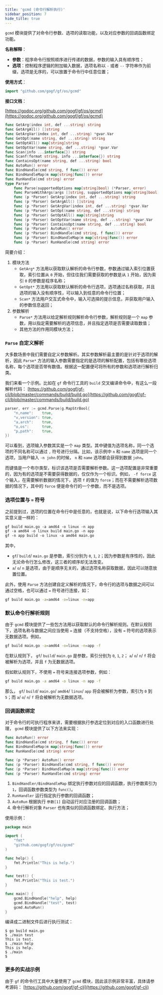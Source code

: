 ```yaml
---
title: 'gcmd (命令行解析执行)'
sidebar_position: 7
hide_title: true
---
```


`gcmd` 模块提供了对命令行参数、选项的读取功能，以及对应参数的回调函数绑定功能。

**名称解释**：

- **参数**：程序命令行按照顺序进行传递的数据，参数的输入具有顺序性；
- **选项**：控制程序逻辑的附加输入数据，选项名称以 `-` 或者 `--` 字符串作为前缀，选项是无序的，可以放置于命令行中任意位置；

**使用方式**：

```go
import "github.com/gogf/gf/os/gcmd"

```

**接口文档**：

[https://godoc.org/github.com/gogf/gf/os/gcmd](https://godoc.org/github.com/gogf/gf/os/gcmd)

```go
func GetArg(index int, def ...string) string
func GetArgAll() []string
func GetArgVar(index int, def ...string) *gvar.Var
func GetOpt(name string, def ...string) string
func GetOptAll() map[string]string
func GetOptVar(name string, def ...string) *gvar.Var
func Scan(info ...interface{}) string
func Scanf(format string, info ...interface{}) string
func ContainsOpt(name string, def ...string) bool
func AutoRun() error
func BindHandle(cmd string, f func()) error
func BindHandleMap(m map[string]func()) error
func RunHandle(cmd string) error
type Parser
    func Parse(supportedOptions map[string]bool) (*Parser, error)
    func ParseWithArgs(args []string, supportedOptions map[string]bool) (*Parser, error)
    func (p *Parser) GetArg(index int, def ...string) string
    func (p *Parser) GetArgAll() []string
    func (p *Parser) GetArgVar(index int, def ...string) *gvar.Var
    func (p *Parser) GetOpt(name string, def ...string) string
    func (p *Parser) GetOptAll() map[string]string
    func (p *Parser) GetOptVar(name string, def ...string) *gvar.Var
    func (p *Parser) ContainsOpt(name string, def ...string) bool
    func (p *Parser) AutoRun() error
    func (p *Parser) BindHandle(cmd string, f func()) error
    func (p *Parser) BindHandleMap(m map[string]func()) error
    func (p *Parser) RunHandle(cmd string) error

```

简要介绍：

1. 模块方法
   - `GetArg*` 方法用以获取默认解析的命令行参数，参数通过输入索引位置获取，索引位置从 `0` 开始，但往往我们需要获取的参数是从 `1` 开始，因为索引 `0` 的参数是程序名称；
   - `GetOpt*` 方法用以获取默认解析的命令行选项，选项通过名称获取，并且选项的输入没有顺序性，可以输入到任意的命令行位置；
   - `Scan*` 方法用户交互式命令中，输入可选择的提示信息，并获取用户输入的参数信息返回；
2. 参数解析
   - `Parse*` 方法用以给定解析规则解析命令行参数，解析规则是一个 `map` 参数，用以指定需要解析的选项信息，并且指定选项是否需要读取数值；
   - 其他方法的作用同模块方法；

### `Parse` 自定义解析

大多数场景中我们需要自定义参数解析。其实参数解析最主要的是针对于选项的解析，因此 `Parse*` 方法的输入参数需要指定的是选项的解析配置，包括有哪些选项名称，每个选项是否带有数值。根据这一配置便可将所有的参数和选项进行解析归类。

我们来看一个示例。比如在 `gf` 命令行工具的 `build` 交叉编译命令中，有这么一段解析代码： [https://github.com/gogf/gf-cli/blob/master/commands/build/build.go](https://github.com/gogf/gf-cli/blob/master/commands/build/build.go)

```go
parser, err := gcmd.Parse(g.MapStrBool{
    "n,name":    true,
    "v,version": true,
    "a,arch":    true,
    "o,os":      true,
    "p,path":    true,
})

```

可以看到，选项输入参数其实是一个 `map` 类型。其中键值为选项名称，同一个选项的不同名称可以通过 `,` 符号进行分隔。比如，该示例中 `n` 和 `name` 选项是同一个选项，当用户输入 `-n john` 的时候， `n` 和 `name` 选项都会获得到数据 `john`。

而键值是一个布尔类型，标识该选项是否需要解析参数。这一选项配置是非常重要的，因为有的选项是不需要获得数据的，仅仅作为一个标识。例如， `-f force` 这个输入，在需要解析数据的情况下，选项 `f` 的值为 `force`；而在不需要解析选项数据的情况下，其中的 `force` 便是命令行的一个参数，而不是选项。

### 选项位置与 `=` 符号

之前提到过，选项的位置在命令行中是任意的，也就是说，以下命令行选项输入其实意义是一样的：

```html
gf build main.go -a amd64 -o linux -n app
gf -a amd64 -o linux build main.go -n app
gf -n app build -o linux -a amd64 main.go

```

其中，

- `gf`/ `build`/ `main.go` 是参数，索引分别为 `0`, `1`, `2`；因为参数是有序性的，因此无论命令行怎么修改，这三者的顺序却无法改变。
- `a`/ `o`/ `n` 是选项，由于是顺序无关的，通过选项名称获取数据，因此可以随意放置位置。

此外，使用 `Parse` 方法创建自定义解析的情况下，命令行的选项与数据之间可以通过空格，也可以通过 `=` 符号进行连接，如：

```bash
gf build main.go -a=amd64 -o=linux -n=app

```

### 默认命令行解析规则

由于 `gcmd` 模块提供了一些包方法用以获取默认的命令行解析规则。在默认规则下，选项名称与数据之间应当使用 `=` 连接（不支持空格），没有 `=` 符号的选项表示无数据选项。例如，

```bash
gf build main.go -a=amd64 -o=linux -n=app -f

```

在默认规则下， `gf`/ `build`/ `main.go` 是参数，索引分别为 `0`, `1`, `2`； `a`/ `o`/ `n`/ `f` 将会被解析为选项，并且 `f` 为无数据选项。

假如默认规则下，不使用 `=` 符号来连接选项参数，例如：

```bash
gf build main.go -a amd64 -o linux -n app -f

```

那么， `gf`/ `build`/ `main.go`/ `amd64`/ `linux`/ `app` 将会被解析为参数，索引为 `0` 到 `5`；而 `a`/ `o`/ `n`/ `f` 将会被解析为无数据选项。

### 回调函数绑定

对于命令行的可执行程序来讲，需要根据执行参选定位到对应的入口函数进行处理， `gcmd` 模块提供了以下方法来实现：

```go
func AutoRun() error
func BindHandle(cmd string, f func()) error
func BindHandleMap(m map[string]func()) error
func RunHandle(cmd string) error

func (p *Parser) AutoRun() error
func (p *Parser) BindHandle(cmd string, f func()) error
func (p *Parser) BindHandleMap(m map[string]func()) error
func (p *Parser) RunHandle(cmd string) error

```

1. `BindHandler/BindHandleMap` 绑定执行参数对应的回调函数，执行参数索引为 `1`，回调函数参数类型为 `func()`。
2. `RunHandler` 运行指定执行参数的回调函数；
3. `AutoRun` 根据执行 `参数[1]` 自动运行对应注册的回调函数；
4. 命令行解析对象 `Parser` 也有类似的回调函数绑定、执行方法；

使用示例：

```go
package main

import (
    "fmt"
    "github.com/gogf/gf/os/gcmd"
)

func help() {
    fmt.Println("This is help.")
}

func test() {
    fmt.Println("This is test.")
}

func main() {
    gcmd.BindHandle("help", help)
    gcmd.BindHandle("test", test)
    gcmd.AutoRun()
}

```

编译成二进制文件后进行执行测试：

```shell
$ go build main.go
$ ./main test
This is test.
$ ./main help
This is help.
$ ./main
$

```

### 更多的实战示例

由于 `gf` 的命令行工具中大量使用了 `gcmd` 模块，因此该示例非常丰富，具体请参考源码： [https://github.com/gogf/gf-cli](https://github.com/gogf/gf-cli)